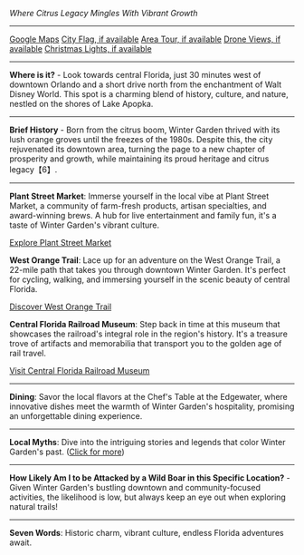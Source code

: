 *Where Citrus Legacy Mingles With Vibrant Growth*

---

[Google Maps](https://www.google.com/maps/place/Winter+Garden,+FL/data=!3m1!1e3)
[City Flag, if available](https://www.google.com/search?tbm=isch&q=Winter+Garden+FL+Flag+Picture)
[Area Tour, if available](https://www.youtube.com/results?search_query=Winter+Garden+FL+4k+tour)
[Drone Views, if available](https://www.youtube.com/results?search_query=Winter+Garden+FL+4k+drone)
[Christmas Lights, if available](https://www.youtube.com/results?search_query=Winter+Garden+FL+christmas+lights&sp=CAI%253D)

---

**Where is it?** - Look towards central Florida, just 30 minutes west of downtown Orlando and a short drive north from the enchantment of Walt Disney World. This spot is a charming blend of history, culture, and nature, nestled on the shores of Lake Apopka.

---

**Brief History** - Born from the citrus boom, Winter Garden thrived with its lush orange groves until the freezes of the 1980s. Despite this, the city rejuvenated its downtown area, turning the page to a new chapter of prosperity and growth, while maintaining its proud heritage and citrus legacy【6】.

---

**Plant Street Market**: Immerse yourself in the local vibe at Plant Street Market, a community of farm-fresh products, artisan specialties, and award-winning brews. A hub for live entertainment and family fun, it's a taste of Winter Garden's vibrant culture.

[Explore Plant Street Market](https://www.youtube.com/results?search_query=Winter+Garden+FL+Plant+Street+Market)

**West Orange Trail**: Lace up for an adventure on the West Orange Trail, a 22-mile path that takes you through downtown Winter Garden. It's perfect for cycling, walking, and immersing yourself in the scenic beauty of central Florida.

[Discover West Orange Trail](https://www.youtube.com/results?search_query=Winter+Garden+FL+West+Orange+Trail)

**Central Florida Railroad Museum**: Step back in time at this museum that showcases the railroad's integral role in the region's history. It's a treasure trove of artifacts and memorabilia that transport you to the golden age of rail travel.

[Visit Central Florida Railroad Museum](https://www.youtube.com/results?search_query=Winter+Garden+FL+Central+Florida+Railroad+Museum)

---

**Dining**: Savor the local flavors at the Chef's Table at the Edgewater, where innovative dishes meet the warmth of Winter Garden's hospitality, promising an unforgettable dining experience.

---

**Local Myths**: Dive into the intriguing stories and legends that color Winter Garden's past. ([Click for more](https://www.google.com/search?q=Winter+Garden+FL+local+myths))

---

**How Likely Am I to be Attacked by a Wild Boar in this Specific Location?** - Given Winter Garden's bustling downtown and community-focused activities, the likelihood is low, but always keep an eye out when exploring natural trails!

---

**Seven Words**: Historic charm, vibrant culture, endless Florida adventures await.